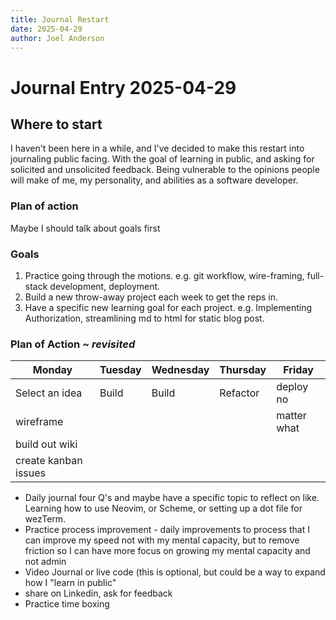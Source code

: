 ```yaml
---
title: Journal Restart
date: 2025-04-29
author: Joel Anderson
---
```


# Journal Entry 2025-04-29

## Where to start
I haven't been here in a while, and I've decided to make this restart into journaling public facing. With the goal of learning in public, and asking for solicited and unsolicited feedback. Being vulnerable to the opinions people will make of me, my personality, and abilities as a software developer.

### Plan of action
Maybe I should talk about goals first

### Goals
1. Practice going through the motions.
  e.g. git workflow, wire-framing, full-stack development, deployment.
2. Build a new throw-away project each week to get the reps in.
3. Have a specific new learning goal for each project.
  e.g. Implementing Authorization, streamlining md to html for static blog post.

### Plan of Action ~ _revisited_
| Monday | Tuesday | Wednesday | Thursday | Friday |
|--|--|--|--|--|
| Select an idea| Build | Build | Refactor | deploy no |
| wireframe | | | |matter what  |
|build out wiki | | | | |
|create kanban issues| | | | |
- Daily journal four Q's and maybe have a specific topic to reflect on like. Learning how to use Neovim, or Scheme, or setting up a dot file for wezTerm.
- Practice process improvement - daily improvements to process that I can improve my speed not with my mental capacity, but to remove friction so I can have more focus on growing my mental capacity and not admin
- Video Journal or live code (this is optional, but could be a way to expand how I "learn in public"
- share on Linkedin, ask for feedback
- Practice time boxing








